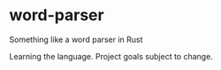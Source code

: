 # word-parser
Something like a word parser in Rust

Learning the language. Project goals subject to change.
